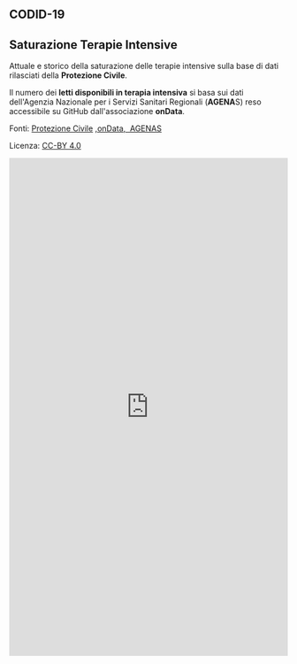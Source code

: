 ## CODID-19

## Saturazione Terapie Intensive 

Attuale e storico della saturazione delle terapie intensive sulla base di dati rilasciati della **Protezione Civile**.

Il numero dei **letti disponibili in terapia intensiva** si basa sui dati dell'Agenzia Nazionale per i Servizi Sanitari Regionali (**AGENA**S) reso accessibile su GitHub dall'associazione **onData**.

Fonti: <a href='https://github.com/pcm-dpc/COVID-19/' target='_blank'>Protezione Civile</a> <a href='https://github.com/ondata/covid19italia/tree/master/webservices/agenas/processing' target='_blank'>,onData</a><a href='https://www.agenas.gov.it/' target='_blank'>,  AGENAS</a>

Licenza: <a href='https://creativecommons.org/licenses/by/4.0/' target='_blank'>CC-BY 4.0</a>


<iframe id="map" width="100%" height="900" frameborder="0" scrolling="no" marginheight="0" marginwidth="0" src="https://gjrichter.github.io/ixmaps/ui/html/embed_sync_Leaflet.html?ui=embed&basemap=ll&align=right&legend=1&name=map3&sync=false&footer=true&project=https://raw.githubusercontent.com/gjrichter/viz/master/COVID-19/projects/COVID-19-PCM_DPC/ixmaps_project_PCM_DPC_Reg2019_COVID_curves_media_7_giorni_intensiva_percent_new.json"></iframe>



